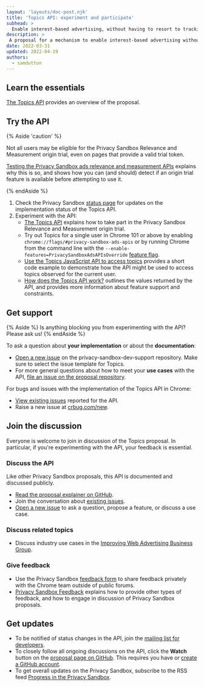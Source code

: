 ```yaml
---
layout: 'layouts/doc-post.njk'
title: 'Topics API: experiment and participate'
subhead: >
  Enable interest-based advertising, without having to resort to tracking the sites a user visits.
description: >
 A proposal for a mechanism to enable interest-based advertising without having to resort to tracking the sites a user visits.
date: 2022-03-31
updated: 2022-04-19
authors:
  - samdutton
---
```


## Learn the essentials

[The Topics API](/docs/privacy-sandbox/topics) provides an overview of the proposal.


## Try the API

{% Aside 'caution' %}

Not all users may be eligible for the Privacy Sandbox Relevance and Measurement origin trial, even
on pages that provide a valid trial token.

[Testing the Privacy Sandbox ads relevance and measurement APIs](/blog/privacy-sandbox-unified-origin-trial#eligible-users)
explains why this is so, and shows how you can (and should) detect if an origin trial feature is
available before attempting to use it.

{% endAside %}

1. Check the Privacy Sandbox [status page](/docs/privacy-sandbox/status/#topics) for updates on the
implementation status of the Topics API.
2. Experiment with the API:
   * [The Topics API](/docs/privacy-sandbox/topics/#origin-trial) explains how to take part in the
   Privacy Sandbox Relevance and Measurement origin trial.
   * Try out Topics for a single user in Chrome 101 or above by enabling `chrome://flags/#privacy-sandbox-ads-apis`
   or by running Chrome from the command line with the `--enable-features=PrivacySandboxAdsAPIsOverride`
   [feature flag](https://www.chromium.org/developers/how-tos/run-chromium-with-flags).
   * [Use the Topics JavaScript API to access topics](/docs/privacy-sandbox/topics/#access-topics)
   provides a short code example to demonstrate how the API might be used to access topics observed
   for the current user.
   * [How does the Topics API work?](/docs/privacy-sandbox/topics/#what-might-the-topics-javascript-api-look-like)
   outlines the values returned by the API, and provides more information about feature support and
   constraints.


## Get support

{% Aside %}
Is anything blocking you from experimenting with the API? Please ask us!
{% endAside %}

To ask a question about **your implementation** or about the **documentation**:
* [Open a new issue](https://github.com/GoogleChromeLabs/privacy-sandbox-dev-support/issues/new/choose)
on the privacy-sandbox-dev-support repository. Make sure to select the issue template for Topics.
* For more general questions about how to meet your **use cases** with the API,
[file an issue on the proposal repository](https://github.com/jkarlin/topics/issues/new).

For bugs and issues with the implementation of the Topics API in Chrome:
* [View existing issues](https://bugs.chromium.org/p/chromium/issues/list?q=component:Blink%3EInterestCohort)
reported for the API.
* Raise a new issue at [crbug.com/new](https://crbug.com/new).


## Join the discussion

Everyone is welcome to join in discussion of the Topics proposal. In particular, if you're
experimenting with the API, your feedback is essential.

### Discuss the API

Like other Privacy Sandbox proposals, this API is documented and discussed publicly.

* [Read the proposal explainer on GitHub](https://github.com/jkarlin/topics).
* Join the conversation about [existing issues](hhttps://github.com/jkarlin/topics/issues).
* [Open a new issue](https://github.com/jkarlin/topics/issues/new) to ask a question, propose a
feature, or discuss a use case.

### Discuss related topics

* Discuss industry use cases in the [Improving Web Advertising Business Group](https://www.w3.org/community/web-adv/participants).

### Give feedback

* Use the Privacy Sandbox [feedback form](/docs/privacy-sandbox/feedback/#feedback-form)
to share feedback privately with the Chrome team outside of public forums.
* [Privacy Sandbox Feedback](/docs/privacy-sandbox/feedback/#topics-api) explains how to provide
other types of feedback, and how to engage in discussion of Privacy Sandbox proposals.


## Get updates

* To be notified of status changes in the API, join the [mailing list for
  developers](https://groups.google.com/u/3/a/chromium.org/g/topics-api-announce).
* To closely follow all ongoing discussions on the API, click the **Watch** button on the [proposal page on
  GitHub](https://github.com/jkarlin/topics). This requires you have or [create a GitHub
  account](https://docs.github.com/en/get-started/signing-up-for-github/signing-up-for-a-new-github-account).
* To get overall updates on the Privacy Sandbox, subscribe to the RSS feed [Progress in the Privacy
  Sandbox](/tags/progress-in-the-privacy-sandbox/).
